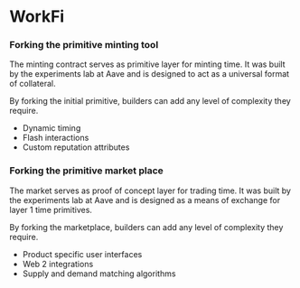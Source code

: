 # WorkFi

### Forking the primitive minting tool

The minting contract serves as primitive layer for minting time. It was built by the experiments lab at Aave and is designed to act as a universal format of collateral.

By forking the initial primitive, builders can add any level of complexity they require.

* Dynamic timing
* Flash interactions
* Custom reputation attributes

### Forking the primitive market place

The market serves as proof of concept layer for trading time. It was built by the experiments lab at Aave and is designed as a means of exchange for layer 1 time primitives.

By forking the marketplace, builders can add any level of complexity they require.

* Product specific user interfaces
* Web 2 integrations
* Supply and demand matching algorithms

